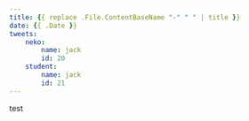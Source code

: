 ```yaml
---
title: {{ replace .File.ContentBaseName "-" " " | title }}
date: {{ .Date }}
tweets:
    neko:
        name: jack
        id: 20
    student:
        name: jack
        id: 21
---
```


test
